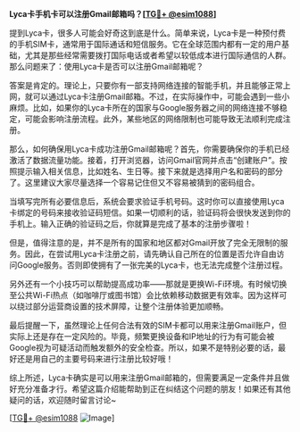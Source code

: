 **Lyca卡手机卡可以注册Gmail邮箱吗？[[TG💪+ @esim1088](https://t.me/s/esim1088)]**

提到Lyca卡，很多人可能会好奇这到底是什么。简单来说，Lyca卡是一种预付费的手机SIM卡，通常用于国际通话和短信服务。它在全球范围内都有一定的用户基础，尤其是那些经常需要拨打国际电话或者希望以较低成本进行国际通信的人群。那么问题来了：使用Lyca卡是否可以注册Gmail邮箱呢？

答案是肯定的。理论上，只要你有一部支持网络连接的智能手机，并且能够正常上网，就可以通过Lyca卡注册Gmail邮箱。不过，在实际操作中，可能会遇到一些小麻烦。比如，如果你的Lyca卡所在的国家与Google服务器之间的网络连接不够稳定，可能会影响注册流程。此外，某些地区的网络限制也可能导致无法顺利完成注册。

那么，如何确保用Lyca卡成功注册Gmail邮箱呢？首先，你需要确保你的手机已经激活了数据流量功能。接着，打开浏览器，访问Gmail官网并点击“创建账户”。按照提示输入相关信息，比如姓名、生日等。接下来就是选择用户名和密码的部分了。这里建议大家尽量选择一个容易记住但又不容易被猜到的密码组合。

当填写完所有必要信息后，系统会要求验证手机号码。这时你可以直接使用Lyca卡绑定的号码来接收验证码短信。如果一切顺利的话，验证码将会很快发送到你的手机上。输入正确的验证码之后，你就算是完成了基本的注册步骤啦！

但是，值得注意的是，并不是所有的国家和地区都对Gmail开放了完全无限制的服务。因此，在尝试用Lyca卡注册之前，请先确认自己所在的位置是否允许自由访问Google服务。否则即使拥有了一张完美的Lyca卡，也无法完成整个注册过程。

另外还有一个小技巧可以帮助提高成功率——那就是更换Wi-Fi环境。有时候切换至公共Wi-Fi热点（如咖啡厅或图书馆）会比依赖移动数据更有效率。因为这样可以绕过部分运营商设置的技术屏障，让整个注册体验更加顺畅。

最后提醒一下，虽然理论上任何合法有效的SIM卡都可以用来注册Gmail账户，但实际上还是存在一定风险的。毕竟，频繁更换设备和IP地址的行为有可能会被Google视为可疑活动而触发额外的安全检查。所以，如果不是特别必要的话，最好还是用自己的主要号码来进行注册比较好哦！

综上所述，Lyca卡确实是可以用来注册Gmail邮箱的，但需要满足一定条件并且做好充分准备才行。希望这篇介绍能帮助到正在纠结这个问题的朋友！如果还有其他疑问的话，欢迎随时留言讨论~

[[TG💪+ @esim1088](https://t.me/s/esim1088) ![Image](https://i.postimg.cc/4NQfJmqS/Snipaste-2025-05-13-00-14-12.png)]